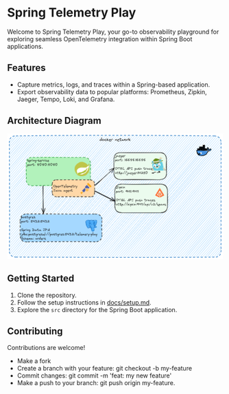 # Spring Telemetry Play

Welcome to Spring Telemetry Play, your go-to observability playground for exploring seamless OpenTelemetry integration within Spring Boot applications.

## Features
- Capture metrics, logs, and traces within a Spring-based application.
- Export observability data to popular platforms: Prometheus, Zipkin, Jaeger, Tempo, Loki, and Grafana.

## Architecture Diagram
![Architecture Diagram](docs/4-spring-telemetry-play.png)

## Getting Started
1. Clone the repository.
2. Follow the setup instructions in [docs/setup.md](docs/setup.md).
3. Explore the `src` directory for the Spring Boot application.

## Contributing
Contributions are welcome!
- Make a fork
- Create a branch with your feature: git checkout -b my-feature
- Commit changes: git commit -m 'feat: my new feature'
- Make a push to your branch: git push origin my-feature.
